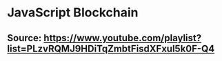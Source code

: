# JavaScript Blockchain

## Source: https://www.youtube.com/playlist?list=PLzvRQMJ9HDiTqZmbtFisdXFxul5k0F-Q4
